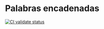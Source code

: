 # Palabras encadenadas

[![CI validate status](https://github.com/kcmr/palabras-encadenadas/actions/workflows/app-validate.yml/badge.svg)](https://github.com/kcmr/palabras-encadenadas/actions/workflows/app-validate.yml)
